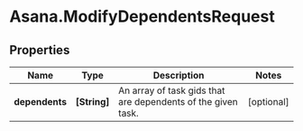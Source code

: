 # Asana.ModifyDependentsRequest

## Properties
Name | Type | Description | Notes
------------ | ------------- | ------------- | -------------
**dependents** | **[String]** | An array of task gids that are dependents of the given task. | [optional] 
